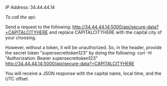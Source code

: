 *IP Address*: 34.44.44.14

*To call the api*:

Send a request to the following:
http://34.44.44.14:5000/api/secure-data?=CAPITALCITYHERE
and replace CAPITALCITYHERE with the capital city of your choosing.

However, without a token, it will be unauthorized.
So, in the header, provide the secret token "supersecrettoken123" by doing the following:
curl -H "Authorization: Bearer supersecrettoken123" http://34.44.44.14:5000/api/secure-data?=CAPITALCITYHERE

You will receive a JSON response with the capital name, local time, and the UTC offset.


